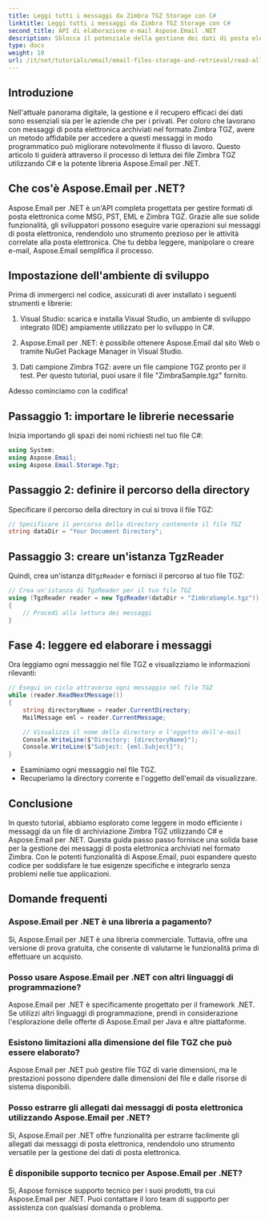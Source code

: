 ```yaml
---
title: Leggi tutti i messaggi da Zimbra TGZ Storage con C#
linktitle: Leggi tutti i messaggi da Zimbra TGZ Storage con C#
second_title: API di elaborazione e-mail Aspose.Email .NET
description: Sblocca il potenziale della gestione dei dati di posta elettronica con la nostra guida passo-passo sulla lettura dei file Zimbra TGZ tramite C# e la libreria Aspose.Email per .NET. Questo tutorial ti aiuterà ad accedere ed elaborare in modo efficiente i messaggi di posta elettronica.
type: docs
weight: 10
url: /it/net/tutorials/email/email-files-storage-and-retrieval/read-all-messages-from-zimbra-tgz-storage/
---
```

## Introduzione

Nell'attuale panorama digitale, la gestione e il recupero efficaci dei dati sono essenziali sia per le aziende che per i privati. Per coloro che lavorano con messaggi di posta elettronica archiviati nel formato Zimbra TGZ, avere un metodo affidabile per accedere a questi messaggi in modo programmatico può migliorare notevolmente il flusso di lavoro. Questo articolo ti guiderà attraverso il processo di lettura dei file Zimbra TGZ utilizzando C# e la potente libreria Aspose.Email per .NET.

## Che cos'è Aspose.Email per .NET?

Aspose.Email per .NET è un'API completa progettata per gestire formati di posta elettronica come MSG, PST, EML e Zimbra TGZ. Grazie alle sue solide funzionalità, gli sviluppatori possono eseguire varie operazioni sui messaggi di posta elettronica, rendendolo uno strumento prezioso per le attività correlate alla posta elettronica. Che tu debba leggere, manipolare o creare e-mail, Aspose.Email semplifica il processo.

## Impostazione dell'ambiente di sviluppo

Prima di immergerci nel codice, assicurati di aver installato i seguenti strumenti e librerie:

1. Visual Studio: scarica e installa Visual Studio, un ambiente di sviluppo integrato (IDE) ampiamente utilizzato per lo sviluppo in C#.

2. Aspose.Email per .NET: è possibile ottenere Aspose.Email dal sito Web o tramite NuGet Package Manager in Visual Studio.

3. Dati campione Zimbra TGZ: avere un file campione TGZ pronto per il test. Per questo tutorial, puoi usare il file "ZimbraSample.tgz" fornito.

Adesso cominciamo con la codifica!

## Passaggio 1: importare le librerie necessarie

Inizia importando gli spazi dei nomi richiesti nel tuo file C#:

```csharp
using System;
using Aspose.Email;
using Aspose.Email.Storage.Tgz;
```

## Passaggio 2: definire il percorso della directory

Specificare il percorso della directory in cui si trova il file TGZ:

```csharp
// Specificare il percorso della directory contenente il file TGZ
string dataDir = "Your Document Directory";
```

## Passaggio 3: creare un'istanza TgzReader

 Quindi, crea un'istanza di`TgzReader` e fornisci il percorso al tuo file TGZ:

```csharp
// Crea un'istanza di TgzReader per il tuo file TGZ
using (TgzReader reader = new TgzReader(dataDir + "ZimbraSample.tgz"))
{
    // Procedi alla lettura dei messaggi
}
```

## Fase 4: leggere ed elaborare i messaggi

Ora leggiamo ogni messaggio nel file TGZ e visualizziamo le informazioni rilevanti:

```csharp
// Esegui un ciclo attraverso ogni messaggio nel file TGZ
while (reader.ReadNextMessage())
{
    string directoryName = reader.CurrentDirectory;
    MailMessage eml = reader.CurrentMessage;

    // Visualizza il nome della directory e l'oggetto dell'e-mail
    Console.WriteLine($"Directory: {directoryName}");
    Console.WriteLine($"Subject: {eml.Subject}");
}
```

- Esaminiamo ogni messaggio nel file TGZ.
- Recuperiamo la directory corrente e l'oggetto dell'email da visualizzare.


## Conclusione

In questo tutorial, abbiamo esplorato come leggere in modo efficiente i messaggi da un file di archiviazione Zimbra TGZ utilizzando C# e Aspose.Email per .NET. Questa guida passo passo fornisce una solida base per la gestione dei messaggi di posta elettronica archiviati nel formato Zimbra. Con le potenti funzionalità di Aspose.Email, puoi espandere questo codice per soddisfare le tue esigenze specifiche e integrarlo senza problemi nelle tue applicazioni.

## Domande frequenti

### Aspose.Email per .NET è una libreria a pagamento?
Sì, Aspose.Email per .NET è una libreria commerciale. Tuttavia, offre una versione di prova gratuita, che consente di valutarne le funzionalità prima di effettuare un acquisto.

### Posso usare Aspose.Email per .NET con altri linguaggi di programmazione?
Aspose.Email per .NET è specificamente progettato per il framework .NET. Se utilizzi altri linguaggi di programmazione, prendi in considerazione l'esplorazione delle offerte di Aspose.Email per Java e altre piattaforme.

### Esistono limitazioni alla dimensione del file TGZ che può essere elaborato?
Aspose.Email per .NET può gestire file TGZ di varie dimensioni, ma le prestazioni possono dipendere dalle dimensioni del file e dalle risorse di sistema disponibili.

### Posso estrarre gli allegati dai messaggi di posta elettronica utilizzando Aspose.Email per .NET?
Sì, Aspose.Email per .NET offre funzionalità per estrarre facilmente gli allegati dai messaggi di posta elettronica, rendendolo uno strumento versatile per la gestione dei dati di posta elettronica.

### È disponibile supporto tecnico per Aspose.Email per .NET?
Sì, Aspose fornisce supporto tecnico per i suoi prodotti, tra cui Aspose.Email per .NET. Puoi contattare il loro team di supporto per assistenza con qualsiasi domanda o problema.